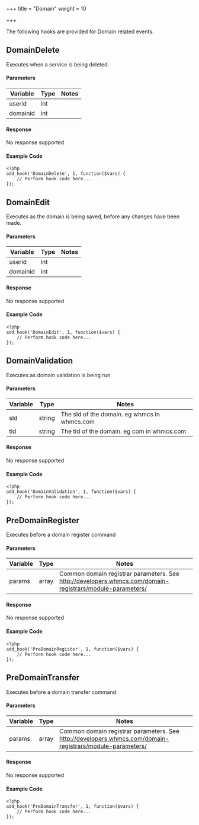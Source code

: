 +++
title = "Domain"
weight = 10

+++

The following hooks are provided for Domain related events.

## DomainDelete

Executes when a service is being deleted.

#### Parameters

| Variable | Type | Notes |
| -------- | ---- | ----- |
| userid | int |  |
| domainid | int |  |

#### Response

No response supported

#### Example Code

```
<?php
add_hook('DomainDelete', 1, function($vars) {
    // Perform hook code here...
});
```

## DomainEdit

Executes as the domain is being saved, before any changes have been made.

#### Parameters

| Variable | Type | Notes |
| -------- | ---- | ----- |
| userid | int |  |
| domainid | int |  |

#### Response

No response supported

#### Example Code

```
<?php
add_hook('DomainEdit', 1, function($vars) {
    // Perform hook code here...
});
```

## DomainValidation

Executes as domain validation is being run

#### Parameters

| Variable | Type | Notes |
| -------- | ---- | ----- |
| sld | string | The sld of the domain. eg whmcs in whmcs.com |
| tld | string | The tld of the domain. eg com in whmcs.com |

#### Response

No response supported

#### Example Code

```
<?php
add_hook('DomainValidation', 1, function($vars) {
    // Perform hook code here...
});
```

## PreDomainRegister

Executes before a domain register command

#### Parameters

| Variable | Type | Notes |
| -------- | ---- | ----- |
| params | array | Common domain registrar parameters. See http://developers.whmcs.com/domain-registrars/module-parameters/ |

#### Response

No response supported

#### Example Code

```
<?php
add_hook('PreDomainRegister', 1, function($vars) {
    // Perform hook code here...
});
```

## PreDomainTransfer

Executes before a domain transfer command

#### Parameters

| Variable | Type | Notes |
| -------- | ---- | ----- |
| params | array | Common domain registrar parameters. See http://developers.whmcs.com/domain-registrars/module-parameters/ |

#### Response

No response supported

#### Example Code

```
<?php
add_hook('PreDomainTransfer', 1, function($vars) {
    // Perform hook code here...
});
```

